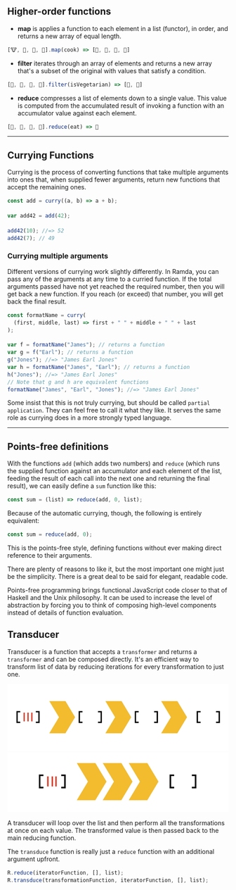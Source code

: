 ## Higher-order functions

- **map** is applies a function to each element in a list (functor), in order, and returns a new array of equal length.

```javascript
[🐮, 🥔, 🐔, 🌽].map(cook) => [🍔, 🍟, 🍗, 🍿]
```

- **filter** iterates through an array of elements and returns a new array that's a subset of the original with values that satisfy a condition.

```javascript
[🍔, 🍟, 🍗, 🍿].filter(isVegetarian) => [🍟, 🍿]
```

- **reduce** compresses a list of elements down to a single value. This value is computed from the accumulated result of invoking a function with an accumulator value against each element.

```javascript
[🍔, 🍟, 🍗, 🍿].reduce(eat) => 💩
```

---

## Currying Functions

Currying is the process of converting functions that take multiple arguments into ones that, when supplied fewer arguments, return new functions that accept the remaining ones.

```javascript
const add = curry((a, b) => a + b);

var add42 = add(42);

add42(10); //=> 52
add42(7); // 49
```

### Currying multiple arguments

Different versions of currying work slightly differently. In Ramda, you can pass any of the arguments at any time to a curried function. If the total arguments passed have not yet reached the required number, then you will get back a new function. If you reach (or exceed) that number, you will get back the final result.

```javascript
const formatName = curry(
  (first, middle, last) => first + " " + middle + " " + last
);

var f = formatName("James"); // returns a function
var g = f("Earl"); // returns a function
g("Jones"); //=> "James Earl Jones"
var h = formatName("James", "Earl"); // returns a function
h("Jones"); //=> "James Earl Jones"
// Note that g and h are equivalent functions
formatName("James", "Earl", "Jones"); //=> "James Earl Jones"
```

Some insist that this is not truly currying, but should be called `partial application`. They can feel free to call it what they like. It serves the same role as currying does in a more strongly typed language.

---

## Points-free definitions

With the functions `add` (which adds two numbers) and `reduce` (which runs the supplied function against an accumulator and each element of the list, feeding the result of each call into the next one and returning the final result), we can easily define a `sum` function like this:

```javascript
const sum = (list) => reduce(add, 0, list);
```

Because of the automatic currying, though, the following is entirely equivalent:

```javascript
const sum = reduce(add, 0);
```

This is the points-free style, defining functions without ever making direct reference to their arguments.

There are plenty of reasons to like it, but the most important one might just be the simplicity. There is a great deal to be said for elegant, readable code.

Points-free programming brings functional JavaScript code closer to that of Haskell and the Unix philosophy. It can be used to increase the level of abstraction by forcing you to think of composing high-level components instead of details of function evaluation.

## Transducer

Transducer is a function that accepts a `transformer` and returns a `transformer` and can be composed directly. It's an efficient way to transform list of data by reducing iterations for every transformation to just one.

![chained-transformation]
![transducer]

A transducer will loop over the list and then perform all the transformations at once on each value. The transformed value is then passed back to the main reducing function.

The `transduce` function is really just a `reduce` function with an additional argument upfront.

```javascript
R.reduce(iteratorFunction, [], list);
R.transduce(transformationFunction, iteratorFunction, [], list);
```

[chained-transformation]: chained-transformation.gif "Chained Transformation"
[transducer]: transducer.gif "Transducer"
